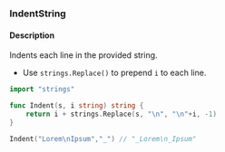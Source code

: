 ### IndentString

#### Description

Indents each line in the provided string.

- Use `strings.Replace()` to prepend `i` to each line.

```go
import "strings"

func Indent(s, i string) string {
	return i + strings.Replace(s, "\n", "\n"+i, -1)
}
```

```go
Indent("Lorem\nIpsum","_") // "_Lorem\n_Ipsum"
```
